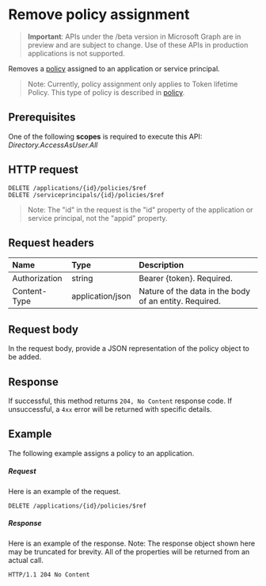 # Remove policy assignment

> **Important**: APIs under the /beta version in Microsoft Graph are in preview and are subject to change. Use of these APIs in production applications is not supported.

Removes a [policy](../resources/policy.md) assigned to an application or service principal.

>Note: Currently, policy assignment only applies to Token lifetime Policy. This type of policy is described in [policy](../resources/policy.md).

## Prerequisites
One of the following **scopes** is required to execute this API:
*Directory.AccessAsUser.All*

## HTTP request

```http
DELETE /applications/{id}/policies/$ref
DELETE /serviceprincipals/{id}/policies/$ref
```

> Note: The "id" in the request is the "id" property of the application or service principal, not the "appid" property.

## Request headers
| Name       | Type | Description|
|:---------------|:--------|:----------|
| Authorization  | string  | Bearer {token}. Required. |
| Content-Type | application/json  | Nature of the data in the body of an entity. Required. |

## Request body
In the request body, provide a JSON representation of the policy object to be added.

## Response

If successful, this method returns `204, No Content` response code. If unsuccessful, a `4xx` error will be returned with specific details.

## Example
The following example assigns a policy to an application.

##### Request
Here is an example of the request.

```http
DELETE /applications/{id}/policies/$ref
```

##### Response
Here is an example of the response. Note: The response object shown here may be truncated for brevity. All of the properties will be returned from an actual call.

```http
HTTP/1.1 204 No Content
```
